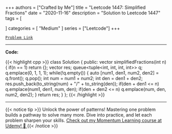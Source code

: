
+++
authors = ["Crafted by Me"]
title = "Leetcode 1447: Simplified Fractions"
date = "2020-11-16"
description = "Solution to Leetcode 1447"
tags = [
    
]
categories = [
    "Medium"
]
series = ["Leetcode"]
+++



[`Problem Link`](https://leetcode.com/problems/simplified-fractions/description/)

---

**Code:**

{{< highlight cpp >}}
class Solution {
public:
    vector<string> simplifiedFractions(int n) {
        if(n == 1) return {};
        vector<string> res;
        queue<tuple<int, int, int, int>> q;
        q.emplace(0, 1, 1, 1);
        while(!q.empty()) {
            auto [num1, den1, num2, den2] = q.front();
            q.pop();
            int num = num1 + num2;
            int den = den1 + den2;
            res.push_back(to_string(num) + "/" + to_string(den));
            if(den + den1 <= n) q.emplace(num1, den1, num, den);
            if(den + den2 <= n) q.emplace(num, den, num2, den2);
        }
        return res;
    }
};
{{< /highlight >}}


---


{{< notice tip >}}
Unlock the power of patterns! Mastering one problem builds a pathway to solve many more. Dive into practice, and let each problem sharpen your skills. [Check out my Momentum Learning course at Udemy! 🚀 ](https://www.udemy.com/course/algorithms-and-data-structures-in-cpp/)
{{< /notice >}}

